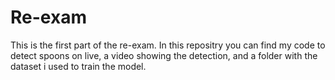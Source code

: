 # Re-exam

This is the first part of the re-exam.
In this repositry you can find my code to detect spoons on live, a video showing the detection, and a folder with the dataset i used to train the model. 
